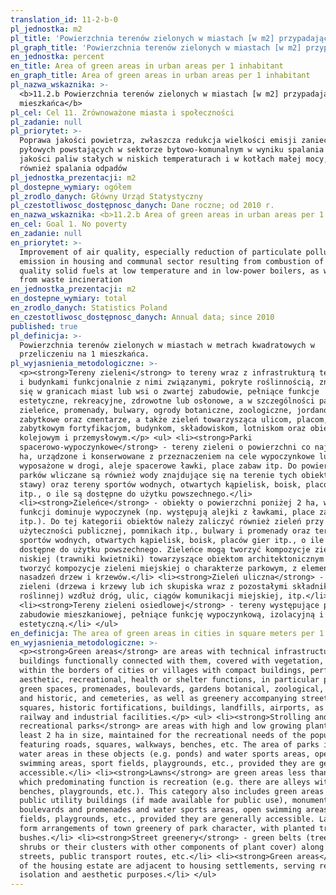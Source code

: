```yaml
---
translation_id: 11-2-b-0
pl_jednostka: m2
pl_title: 'Powierzchnia terenów zielonych w miastach [w m2] przypadająca na 1 mieszkańca'
pl_graph_title: 'Powierzchnia terenów zielonych w miastach [w m2] przypadająca na 1 mieszkańca'
en_jednostka: percent
en_title: Area of green areas in urban areas per 1 inhabitant
en_graph_title: Area of green areas in urban areas per 1 inhabitant
pl_nazwa_wskaznika: >-
  <b>11.2.b Powierzchnia terenów zielonych w miastach [w m2] przypadająca na 1
  mieszkańca</b>
pl_cel: Cel 11. Zrównoważone miasta i społeczności
pl_zadanie: null
pl_priorytet: >-
  Poprawa jakości powietrza, zwłaszcza redukcja wielkości emisji zanieczyszczeń
  pyłowych powstających w sektorze bytowo-komunalnym w wyniku spalania złej
  jakości paliw stałych w niskich temperaturach i w kotłach małej mocy, jak
  również spalania odpadów
pl_jednostka_prezentacji: m2
pl_dostepne_wymiary: ogółem
pl_zrodlo_danych: Główny Urząd Statystyczny
pl_czestotliwosc_dostępnosc_danych: Dane roczne; od 2010 r.
en_nazwa_wskaznika: <b>11.2.b Area of green areas in urban areas per 1 inhabitant</b>
en_cel: Goal 1. No poverty
en_zadanie: null
en_priorytet: >-
  Improvement of air quality, especially reduction of particulate pollutants
  emission in housing and communal sector resulting from combustion of bad
  quality solid fuels at low temperature and in low-power boilers, as well as
  from waste incineration
en_jednostka_prezentacji: m2
en_dostepne_wymiary: total
en_zrodlo_danych: Statistics Poland
en_czestotliwosc_dostępnosc_danych: Annual data; since 2010
published: true
pl_definicja: >-
  Powierzchnia terenów zielonych w miastach w metrach kwadratowych w
  przeliczeniu na 1 mieszkańca.
pl_wyjasnienia_metodologiczne: >-
  <p><strong>Tereny zieleni</strong> to tereny wraz z infrastrukturą techniczną
  i budynkami funkcjonalnie z nimi związanymi, pokryte roślinnością, znajdujące
  się w granicach miast lub wsi o zwartej zabudowie, pełniące funkcje
  estetyczne, rekreacyjne, zdrowotne lub osłonowe, a w szczególności parki,
  zieleńce, promenady, bulwary, ogrody botaniczne, zoologiczne, jordanowskie i
  zabytkowe oraz cmentarze, a także zieleń towarzysząca ulicom, placom,
  zabytkowym fortyfikacjom, budynkom, składowiskom, lotniskom oraz obiektom
  kolejowym i przemysłowym.</p> <ul> <li><strong>Parki
  spacerowo-wypoczynkowe</strong> - tereny zieleni o powierzchni co najmniej 2
  ha, urządzone i konserwowane z przeznaczeniem na cele wypoczynkowe ludności,
  wyposażone w drogi, aleje spacerowe ławki, place zabaw itp. Do powierzchni
  parków wliczane są również wody znajdujące się na terenie tych obiektów (np.
  stawy) oraz tereny sportów wodnych, otwartych kąpielisk, boisk, placów gier
  itp., o ile są dostępne do użytku powszechnego.</li>
  <li><strong>Zieleńce</strong> - obiekty o powierzchni poniżej 2 ha, w których
  funkcji dominuje wypoczynek (np. występują alejki z ławkami, place zabaw
  itp.). Do tej kategorii obiektów należy zaliczyć również zieleń przy budynkach
  użyteczności publicznej, pomnikach itp., bulwary i promenady oraz tereny
  sportów wodnych, otwartych kąpielisk, boisk, placów gier itp., o ile są
  dostępne do użytku powszechnego. Zieleńce mogą tworzyć kompozycje zieleni
  niskiej (trawniki kwietniki) towarzyszące obiektom architektonicznym oraz
  tworzyć kompozycje zieleni miejskiej o charakterze parkowym, z elementami
  nasadzeń drzew i krzewów.</li> <li><strong>Zieleń uliczna</strong> - pasy
  zieleni (drzewa i krzewy lub ich skupiska wraz z pozostałymi składnikami szaty
  roślinnej) wzdłuż dróg, ulic, ciągów komunikacji miejskiej, itp.</li>
  <li><strong>Tereny zieleni osiedlowej</strong> - tereny występujące przy
  zabudowie mieszkaniowej, pełniące funkcję wypoczynkową, izolacyjną i
  estetyczną.</li> </ul>
en_definicja: The area of green areas in cities in square meters per 1 inhabitant.
en_wyjasnienia_metodologiczne: >-
  <p><strong>Green areas</strong> are areas with technical infrastructure and
  buildings functionally connected with them, covered with vegetation, located
  within the borders of cities or villages with compact buildings, performing
  aesthetic, recreational, health or shelter functions, in particular parks,
  green spaces, promenades, boulevards, gardens botanical, zoological, Jordanian
  and historic, and cemeteries, as well as greenery accompanying streets,
  squares, historic fortifications, buildings, landfills, airports, as well as
  railway and industrial facilities.</p> <ul> <li><strong>Strolling and
  recreational parks</strong> are areas with high and low growing plants, at
  least 2 ha in size, maintained for the recreational needs of the population,
  featuring roads, squares, walkways, benches, etc. The area of parks includes
  water areas in these objects (e.g. ponds) and water sports areas, open
  swimming areas, sport fields, playgrounds, etc., provided they are generally
  accessible.</li> <li><strong>Lawns</strong> are green areas less than 2 ha,
  which predominating function is recreation (e.g. there are alleys with
  benches, playgrounds, etc.). This category also includes green areas near
  public utility buildings (if made available for public use), monuments, etc.,
  boulevards and promenades and water sports areas, open swimming areas, sport
  fields, playgrounds, etc., provided they are generally accessible. Lawns can
  form arrangements of town greenery of park character, with planted trees and
  bushes.</li> <li><strong>Street greenery</strong> - green belts (trees and
  shrubs or their clusters with other components of plant cover) along roads,
  streets, public transport routes, etc.</li> <li><strong>Green areas</strong>
  of the housing estate are adjacent to housing settlements, serving recreation,
  isolation and aesthetic purposes.</li> </ul>
---
```

